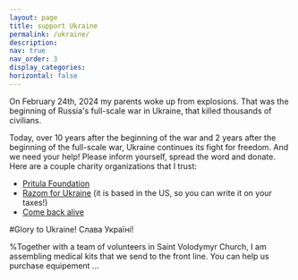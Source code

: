 ```yaml
---
layout: page
title: support Ukraine
permalink: /ukraine/
description: 
nav: true
nav_order: 3
display_categories:
horizontal: false
---
```

On February 24th, 2024 my parents woke up from explosions. That was the beginning of Russia's full-scale war in Ukraine, that killed thousands of civilians. 

Today, over 10 years after the beginning of the war and 2 years after the beginning of the full-scale war, Ukraine continues its fight for freedom. And we need your help! Please inform yourself, spread the word and donate. Here are a couple charity organizations that I trust:
- [Pritula Foundation](https://prytulafoundation.org/en)
- [Razom for Ukraine](https://www.razomforukraine.org/) (it is based in the US, so you can write it on your taxes!)
- [Come back alive](https://savelife.in.ua/en/)

#Glory to Ukraine! Слава Україні!



%Together with a team of volunteers in Saint Volodymyr Church, I am assembling medical kits that we send to the front line. You can help us purchase equipement ...
